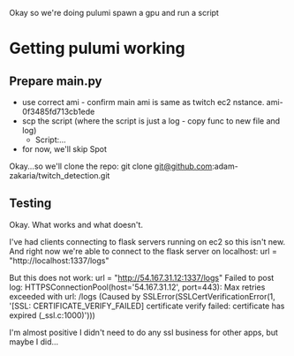 Okay so we're doing pulumi
spawn a gpu and run a script

# Getting pulumi working

## Prepare __main__.py
* use correct ami - confirm main ami is same as twitch ec2 nstance. ami-0f3485fd713cb1ede
* scp the script (where the script is just a log - copy func to new file and log)
  * Script:...
* for now, we'll skip Spot

Okay...so we'll clone the repo:
git clone git@github.com:adam-zakaria/twitch_detection.git

## Testing
Okay. What works and what doesn't.

I've had clients connecting to flask servers running on ec2 so this isn't new. And right now we're able to connect to the flask server on localhost:
url = "http://localhost:1337/logs"

But this does not work:
    url = "http://54.167.31.12:1337/logs"
Failed to post log: HTTPSConnectionPool(host='54.167.31.12', port=443): Max retries exceeded with url: /logs (Caused by SSLError(SSLCertVerificationError(1, '[SSL: CERTIFICATE_VERIFY_FAILED] certificate verify failed: certificate has expired (_ssl.c:1000)')))

I'm almost positive I didn't need to do any ssl business for other apps, but maybe I did...



